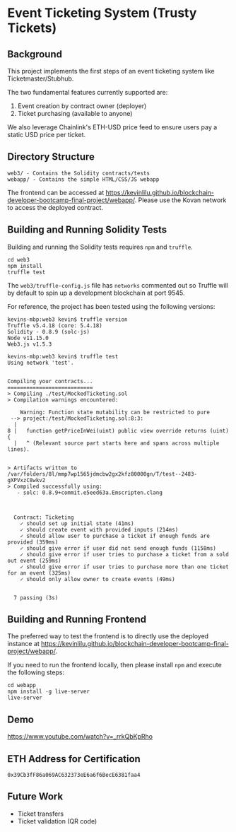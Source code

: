 # Event Ticketing System (Trusty Tickets)

## Background
This project implements the first steps of an event ticketing system like Ticketmaster/Stubhub.

The two fundamental features currently supported are:
1. Event creation by contract owner (deployer)
2. Ticket purchasing (available to anyone)

We also leverage Chainlink's ETH-USD price feed to ensure users pay a static USD price per ticket.

## Directory Structure
```
web3/ - Contains the Solidity contracts/tests
webapp/ - Contains the simple HTML/CSS/JS webapp
```

The frontend can be accessed at https://kevinlilu.github.io/blockchain-developer-bootcamp-final-project/webapp/. Please use the Kovan network to access the deployed contract.

## Building and Running Solidity Tests
Building and running the Solidity tests requires `npm` and `truffle`.

```
cd web3
npm install
truffle test
```

The `web3/truffle-config.js` file has `networks` commented out so Truffle will by default to spin up a development blockchain at port 9545.

For reference, the project has been tested using the following versions:
```
kevins-mbp:web3 kevin$ truffle version
Truffle v5.4.18 (core: 5.4.18)
Solidity - 0.8.9 (solc-js)
Node v11.15.0
Web3.js v1.5.3

kevins-mbp:web3 kevin$ truffle test
Using network 'test'.


Compiling your contracts...
===========================
> Compiling ./test/MockedTicketing.sol
> Compilation warnings encountered:

    Warning: Function state mutability can be restricted to pure
 --> project:/test/MockedTicketing.sol:8:3:
  |
8 |   function getPriceInWei(uint) public view override returns (uint) {
  |   ^ (Relevant source part starts here and spans across multiple lines).


> Artifacts written to /var/folders/8l/mmp7wp1565jdmcbw2gx2kfz80000gn/T/test--2483-gXPVxzC8wkv2
> Compiled successfully using:
   - solc: 0.8.9+commit.e5eed63a.Emscripten.clang



  Contract: Ticketing
    ✓ should set up initial state (41ms)
    ✓ should create event with provided inputs (214ms)
    ✓ should allow user to purchase a ticket if enough funds are provided (359ms)
    ✓ should give error if user did not send enough funds (1158ms)
    ✓ should give error if user tries to purchase a ticket from a sold out event (259ms)
    ✓ should give error if user tries to purchase more than one ticket for an event (325ms)
    ✓ should only allow owner to create events (49ms)


  7 passing (3s)
```

## Building and Running Frontend
The preferred way to test the frontend is to directly use the deployed instance at https://kevinlilu.github.io/blockchain-developer-bootcamp-final-project/webapp/.

If you need to run the frontend locally, then please install `npm` and execute the following steps:
```
cd webapp
npm install -g live-server
live-server
```

## Demo
https://www.youtube.com/watch?v=_rrkQbKpRho

## ETH Address for Certification
`0x39Cb3fF86a069AC632373eE6a6f6BecE6381faa4`

## Future Work
- Ticket transfers
- Ticket validation (QR code)

